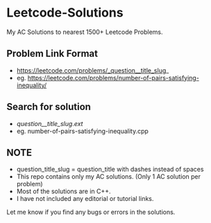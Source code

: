 # Leetcode-Solutions
My AC Solutions to nearest 1500+ Leetcode Problems.

## Problem Link Format
- https://leetcode.com/problems/_question__title_slug_
- eg. https://leetcode.com/problems/number-of-pairs-satisfying-inequality/

## Search for solution 
- _question__title_slug_._ext_
- eg. number-of-pairs-satisfying-inequality.cpp

## NOTE
- question_title_slug = question_title with dashes instead of spaces
- This repo contains only my AC solutions. (Only 1 AC solution per problem)
- Most of the solutions are in C++.
- I have not included any editorial or tutorial links.

Let me know if you find any bugs or errors in the solutions.
